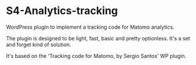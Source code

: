 # S4-Analytics-tracking

WordPress plugin to implement a tracking code for Matomo analytics.

The plugin is designed to be light, fast, basic and pretty optionless. It's a set and forget kind of solution.

It's based on the 'Tracking code for Matomo, by Sergio Santos' WP plugin. 
